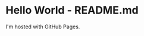 <!DOCTYPE html>
<html>
<body>
<h1>Hello World - README.md</h1>
<p>I'm hosted with GitHub Pages.</p>
</body>
</html>

